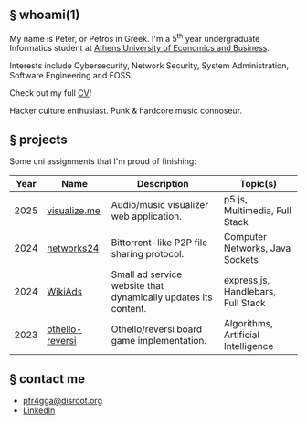 ## &sect; whoami(1)

My name is Peter, or Petros in Greek.  I'm a 5<sup>th</sup> year undergraduate Informatics student at [Athens University of Economics and Business](https://www.dept.aueb.gr/en/cs "Homepage for AUEB Department of Informatics").

Interests include Cybersecurity, Network Security, System Administration, Software Engineering and FOSS.

Check out my full [CV](res/cv.pdf "My CV in PDF")!

Hacker culture enthusiast.  Punk &amp; hardcore music connoseur.

## &sect; projects

Some uni assignments that I'm proud of finishing:

| Year | Name                                                                                               | Description                                                    | Topic(s)                            |
| ---  | ---                                                                                                | ---                                                            | ---                                 |
| 2025 | [visualize.me](http://github.com/pFragga/visualize.me "'visualize.me' GitHub repository")          | Audio/music visualizer web application.                        | p5.js, Multimedia, Full Stack       |
| 2024 | [networks24](http://github.com/pFragga/networks24 "'networks24' GitHub repository")                | Bittorrent-like P2P file sharing protocol.                     | Computer Networks, Java Sockets     |
| 2024 | [WikiAds](http://github.com/pFragga/WikiAds "'WikiAds' GitHub repository")                         | Small ad service website that dynamically updates its content. | express.js, Handlebars, Full Stack  |
| 2023 | [othello-reversi](http://github.com/pFragga/othello-reversi "'othello-reversi' GitHub repository") | Othello/reversi board game implementation.                     | Algorithms, Artificial Intelligence |

## &sect; contact me

* <pfr4gga@disroot.org>
* [LinkedIn](http://www.linkedin.com/in/peter-frangatzis-4bab44279 "My LinkedIn profile")
